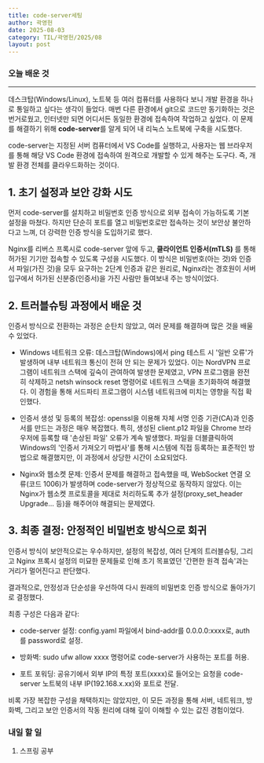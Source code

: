 ```yaml
---
title: code-server세팅
author: 곽영헌
date: 2025-08-03
category: TIL/곽영헌/2025/08
layout: post
---
```


### 오늘 배운 것
---
데스크탑(Windows/Linux), 노트북 등 여러 컴퓨터를 사용하다 보니 개발 환경을 하나로 통일하고 싶다는 생각이 들었다. 매번 다른 환경에서 git으로 코드만 동기화하는 것은 번거로웠고, 인터넷만 되면 어디서든 동일한 환경에 접속하여 작업하고 싶었다. 이 문제를 해결하기 위해 **code-server**를 알게 되어 내 리눅스 노트북에 구축을 시도했다.

code-server는 지정된 서버 컴퓨터에서 VS Code를 실행하고, 사용자는 웹 브라우저를 통해 해당 VS Code 환경에 접속하여 원격으로 개발할 수 있게 해주는 도구다. 즉, 개발 환경 전체를 클라우드화하는 것이다.
## 1. 초기 설정과 보안 강화 시도
먼저 code-server를 설치하고 비밀번호 인증 방식으로 외부 접속이 가능하도록 기본 설정을 마쳤다. 하지만 단순히 포트를 열고 비밀번호로만 접속하는 것이 보안상 불안하다고 느껴, 더 강력한 인증 방식을 도입하기로 했다.

Nginx를 리버스 프록시로 code-server 앞에 두고, **클라이언트 인증서(mTLS)**
를 통해 허가된 기기만 접속할 수 있도록 구성을 시도했다. 이 방식은 비밀번호(아는 것)와 인증서 파일(가진 것)을 모두 요구하는 2단계 인증과 같은 원리로, Nginx라는 경호원이 서버 입구에서 허가된 신분증(인증서)을 가진 사람만 들여보내 주는 방식이었다.

## 2. 트러블슈팅 과정에서 배운 것
인증서 방식으로 전환하는 과정은 순탄치 않았고, 여러 문제를 해결하며 많은 것을 배울 수 있었다.

- Windows 네트워크 오류: 데스크탑(Windows)에서 ping 테스트 시 '일반 오류'가 발생하며 내부 네트워크 통신이 전혀 안 되는 문제가 있었다. 이는 NordVPN 프로그램이 네트워크 스택에 깊숙이 관여하여 발생한 문제였고, VPN 프로그램을 완전히 삭제하고 netsh winsock reset 명령어로 네트워크 스택을 초기화하여 해결했다. 이 경험을 통해 서드파티 프로그램이 시스템 네트워크에 미치는 영향을 직접 확인했다.

- 인증서 생성 및 등록의 복잡성: openssl을 이용해 자체 서명 인증 기관(CA)과 인증서를 만드는 과정은 매우 복잡했다. 특히, 생성된 client.p12 파일을 Chrome 브라우저에 등록할 때 '손상된 파일' 오류가 계속 발생했다. 파일을 더블클릭하여 Windows의 '인증서 가져오기 마법사'를 통해 시스템에 직접 등록하는 표준적인 방법으로 해결했지만, 이 과정에서 상당한 시간이 소요되었다.

- Nginx와 웹소켓 문제: 인증서 문제를 해결하고 접속했을 때, WebSocket 연결 오류(코드 1006)가 발생하며 code-server가 정상적으로 동작하지 않았다. 이는 Nginx가 웹소켓 프로토콜을 제대로 처리하도록 추가 설정(proxy_set_header Upgrade... 등)을 해주어야 해결되는 문제였다.

## 3. 최종 결정: 안정적인 비밀번호 방식으로 회귀
인증서 방식이 보안적으로는 우수하지만, 설정의 복잡성, 여러 단계의 트러블슈팅, 그리고 Nginx 프록시 설정의 미묘한 문제들로 인해 초기 목표였던 '간편한 원격 접속'과는 거리가 멀어진다고 판단했다.

결과적으로, 안정성과 단순성을 우선하여 다시 원래의 비밀번호 인증 방식으로 돌아가기로 결정했다.

최종 구성은 다음과 같다:

- code-server 설정: config.yaml 파일에서 bind-addr를 0.0.0.0:xxxx로, auth를 password로 설정.

- 방화벽: sudo ufw allow xxxx 명령어로 code-server가 사용하는 포트를 허용.

- 포트 포워딩: 공유기에서 외부 IP의 특정 포트(xxxx)로 들어오는 요청을 code-server 노트북의 내부 IP(192.168.x.xx)와 포트로 전달.

비록 가장 복잡한 구성을 채택하지는 않았지만, 이 모든 과정을 통해 서버, 네트워크, 방화벽, 그리고 보안 인증서의 작동 원리에 대해 깊이 이해할 수 있는 값진 경험이었다.
### 내일 할 일
1. 스프링 공부